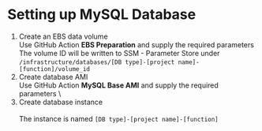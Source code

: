 # Setting up MySQL Database
1. Create an EBS data volume \
Use GitHub Action __EBS Preparation__ and supply the required parameters \
The volume ID will be written to SSM - Parameter Store under ```/infrastructure/databases/[DB type]-[project name]-[function]/volume_id```
2. Create database AMI \
Use GitHub Action __MySQL Base AMI__ and supply the required parameters \
3. Create database instance \
 \
The instance is named ```[DB type]-[project name]-[function]```
